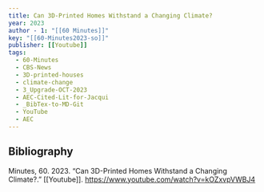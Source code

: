 ```yaml
---
title: Can 3D-Printed Homes Withstand a Changing Climate?
year: 2023
author - 1: "[[60 Minutes]]"
key: "[[60-Minutes2023-so]]"
publisher: [[Youtube]]
tags:
  - 60-Minutes
  - CBS-News
  - 3D-printed-houses
  - climate-change
  - 3_Upgrade-OCT-2023
  - AEC-Cited-Lit-for-Jacqui
  - _BibTex-to-MD-Git
  - YouTube
  - AEC
---
```


## Bibliography
Minutes, 60. 2023. “Can 3D-Printed Homes Withstand a Changing Climate?.” [[Youtube]]. https://www.youtube.com/watch?v=kOZxvpVWBJ4